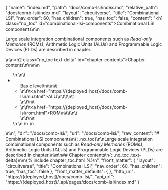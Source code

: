 {
  "name": "index.md",
  "path": "docs/comb-lsi/index.md",
  "relative_path": "docs/comb-lsi/index.md",
  "layout": "circuitverse",
  "title": "Combinational LSI",
  "nav_order": 60,
  "has_children": true,
  "has_toc": false,
  "content": "<h1 class=\"no_toc\" id=\"combinational-lsi-components\">Combinational LSI components</h1>\n\n<p>Large scale integration combinational components such as <em>Read-only Memories</em> (ROMs), Arithmetic Logic Units (ALUs) and Programmable Logic Devices (PLDs) are described in chapter.</p>\n\n<h2 class=\"no_toc text-delta\" id=\"chapter-contents\">Chapter contents</h2>\n\n<!-- -*- engine:django -*- -->\n\n<ul>\n    \n\t<li><ul>Basic level\n\t\n\t    <li>\n\t\t<a href=\"https://{deployed_host}/docs/comb-lsi/alu.html\">ALU</a>\n\t\t\n\t    </li>\n\t\n\t    <li>\n\t\t<a href=\"https://{deployed_host}/docs/comb-lsi/rom.html\">ROM</a>\n\t\t\n\t    </li>\n\t\n\t</ul></li>\n    \n    \n    \n</ul>\n\n",
  "dir": "/docs/comb-lsi/",
  "url": "/docs/comb-lsi/",
  "raw_content": "# Combinational LSI components\n{: .no_toc}\n\nLarge scale integration combinational components such as *Read-only Memories* (ROMs), Arithmetic Logic Units (ALUs) and Programmable Logic Devices (PLDs) are described in chapter.\n\n\n## Chapter contents\n{: .no_toc .text-delta}\n\n{% include chapter_toc.html %}\n",
  "front_matter": {
    "layout": "circuitverse",
    "title": "Combinational LSI",
    "nav_order": 60,
    "has_children": true,
    "has_toc": false
  },
  "front_matter_defaults": {
  },
  "http_url": "https://{deployed_host}/docs/comb-lsi/",
  "api_url": "https://{deployed_host}/_api/pages/docs/comb-lsi/index.md"
}